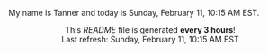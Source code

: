 My name is Tanner and today is Sunday, February 11, 10:15 AM EST.

<p align="center">This <i>README</i> file is generated <b>every 3 hours</b>!</br>Last refresh: Sunday, February 11, 10:15 AM EST<br /></p>
